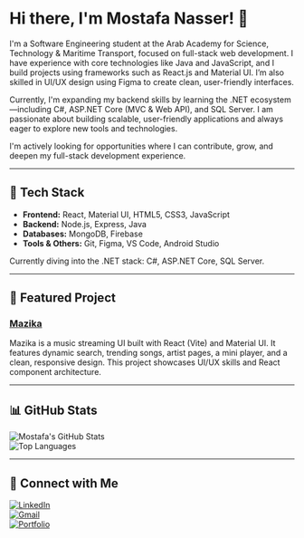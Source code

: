 # Hi there, I'm Mostafa Nasser! 👋

I'm a Software Engineering student at the Arab Academy for Science, Technology & Maritime Transport, focused on full-stack web development. I have experience with core technologies like Java and JavaScript, and I build projects using frameworks such as React.js and Material UI. I’m also skilled in UI/UX design using Figma to create clean, user-friendly interfaces.

Currently, I'm expanding my backend skills by learning the .NET ecosystem—including C#, ASP.NET Core (MVC & Web API), and SQL Server. I am passionate about building scalable, user-friendly applications and always eager to explore new tools and technologies.

I'm actively looking for opportunities where I can contribute, grow, and deepen my full-stack development experience.

---

## 🚀 Tech Stack

- **Frontend:** React, Material UI, HTML5, CSS3, JavaScript  
- **Backend:** Node.js, Express, Java  
- **Databases:** MongoDB, Firebase  
- **Tools & Others:** Git, Figma, VS Code, Android Studio 

Currently diving into the .NET stack: C#, ASP.NET Core, SQL Server.

---

## 🌟 Featured Project

### [Mazika](https://github.com/mostafanasser9/mazika)  
Mazika is a music streaming UI built with React (Vite) and Material UI. It features dynamic search, trending songs, artist pages, a mini player, and a clean, responsive design. This project showcases UI/UX skills and React component architecture.

---

## 📊 GitHub Stats

![Mostafa's GitHub Stats](https://github-readme-stats.vercel.app/api?username=mostafanasser9&show_icons=true&theme=radical)  
![Top Languages](https://github-readme-stats.vercel.app/api/top-langs/?username=mostafanasser9&layout=compact&theme=radical)

---

## 🔗 Connect with Me

[![LinkedIn](https://img.shields.io/badge/LinkedIn-blue?style=flat&logo=linkedin)](https://www.linkedin.com/in/mostafanasser04/)  
[![Gmail](https://img.shields.io/badge/Gmail-D14836?style=flat&logo=gmail&logoColor=white)](mailto:mostafaadelnasser@gmail.com)  
[![Portfolio](https://img.shields.io/badge/Portfolio-black?style=flat&logo=github&logoColor=white)](https://mostafanasser9.github.io/)


